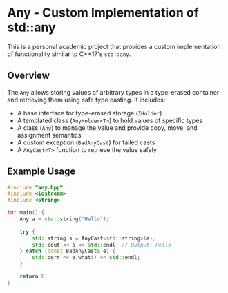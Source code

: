 # Any - Custom Implementation of std::any

This is a personal academic project that provides a custom implementation of functionality similar to C++17's `std::any`.

## Overview

The `Any` allows storing values of arbitrary types in a type-erased container and retrieving them using safe type casting. It includes:

- A base interface for type-erased storage (`IHolder`)
- A templated class (`AnyHolder<T>`) to hold values of specific types
- A class (`Any`) to manage the value and provide copy, move, and assignment semantics
- A custom exception (`BadAnyCast`) for failed casts
- A `AnyCast<T>` function to retrieve the value safely

## Example Usage

```cpp
#include "any.hpp"
#include <iostream>
#include <string>

int main() {
    Any a = std::string("Hello");
    
    try {
        std::string s = AnyCast<std::string>(a);
        std::cout << s << std::endl; // Output: Hello
    } catch (const BadAnyCast& e) {
        std::cerr << e.what() << std::endl;
    }

    return 0;
}
